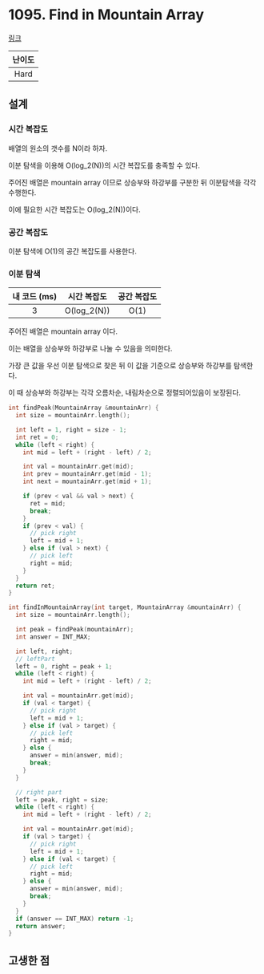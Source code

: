 # 1095. Find in Mountain Array

[링크](https://leetcode.com/problems/find-in-mountain-array/)

| 난이도 |
| :----: |
|  Hard  |

## 설계

### 시간 복잡도

배열의 원소의 갯수를 N이라 하자.

이분 탐색을 이용해 O(log_2(N))의 시간 복잡도를 충족할 수 있다.

주어진 배열은 mountain array 이므로 상승부와 하강부를 구분한 뒤 이분탐색을 각각 수행한다.

이에 필요한 시간 복잡도는 O(log_2(N))이다.

### 공간 복잡도

이분 탐색에 O(1)의 공간 복잡도를 사용한다.

### 이분 탐색

| 내 코드 (ms) | 시간 복잡도 | 공간 복잡도 |
| :----------: | :---------: | :---------: |
|     3         |   O(log_2(N))          |      O(1)       |

주어진 배열은 mountain array 이다.

이는 배열을 상승부와 하강부로 나눌 수 있음을 의미한다.

가장 큰 값을 우선 이분 탐색으로 찾은 뒤 이 값을 기준으로 상승부와 하강부를 탐색한다.

이 때 상승부와 하강부는 각각 오름차순, 내림차순으로 정렬되어있음이 보장된다.

```cpp
int findPeak(MountainArray &mountainArr) {
  int size = mountainArr.length();

  int left = 1, right = size - 1;
  int ret = 0;
  while (left < right) {
    int mid = left + (right - left) / 2;

    int val = mountainArr.get(mid);
    int prev = mountainArr.get(mid - 1);
    int next = mountainArr.get(mid + 1);

    if (prev < val && val > next) {
      ret = mid;
      break;
    }
    if (prev < val) {
      // pick right
      left = mid + 1;
    } else if (val > next) {
      // pick left
      right = mid;
    }
  }
  return ret;
}

int findInMountainArray(int target, MountainArray &mountainArr) {
  int size = mountainArr.length();

  int peak = findPeak(mountainArr);
  int answer = INT_MAX;

  int left, right;
  // leftPart
  left = 0, right = peak + 1;
  while (left < right) {
    int mid = left + (right - left) / 2;

    int val = mountainArr.get(mid);
    if (val < target) {
      // pick right
      left = mid + 1;
    } else if (val > target) {
      // pick left
      right = mid;
    } else {
      answer = min(answer, mid);
      break;
    }
  }

  // right part
  left = peak, right = size;
  while (left < right) {
    int mid = left + (right - left) / 2;

    int val = mountainArr.get(mid);
    if (val > target) {
      // pick right
      left = mid + 1;
    } else if (val < target) {
      // pick left
      right = mid;
    } else {
      answer = min(answer, mid);
      break;
    }
  }
  if (answer == INT_MAX) return -1;
  return answer;
}
```

## 고생한 점
